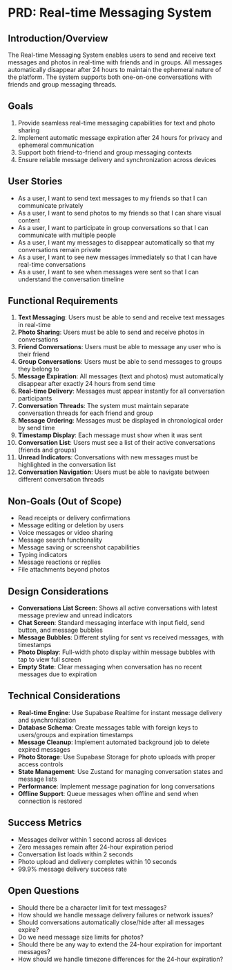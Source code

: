 # PRD: Real-time Messaging System

## Introduction/Overview

The Real-time Messaging System enables users to send and receive text messages and photos in real-time with friends and in groups. All messages automatically disappear after 24 hours to maintain the ephemeral nature of the platform. The system supports both one-on-one conversations with friends and group messaging threads.

## Goals

1. Provide seamless real-time messaging capabilities for text and photo sharing
2. Implement automatic message expiration after 24 hours for privacy and ephemeral communication
3. Support both friend-to-friend and group messaging contexts
4. Ensure reliable message delivery and synchronization across devices

## User Stories

- As a user, I want to send text messages to my friends so that I can communicate privately
- As a user, I want to send photos to my friends so that I can share visual content
- As a user, I want to participate in group conversations so that I can communicate with multiple people
- As a user, I want my messages to disappear automatically so that my conversations remain private
- As a user, I want to see new messages immediately so that I can have real-time conversations
- As a user, I want to see when messages were sent so that I can understand the conversation timeline

## Functional Requirements

1. **Text Messaging**: Users must be able to send and receive text messages in real-time
2. **Photo Sharing**: Users must be able to send and receive photos in conversations
3. **Friend Conversations**: Users must be able to message any user who is their friend
4. **Group Conversations**: Users must be able to send messages to groups they belong to
5. **Message Expiration**: All messages (text and photos) must automatically disappear after exactly 24 hours from send time
6. **Real-time Delivery**: Messages must appear instantly for all conversation participants
7. **Conversation Threads**: The system must maintain separate conversation threads for each friend and group
8. **Message Ordering**: Messages must be displayed in chronological order by send time
9. **Timestamp Display**: Each message must show when it was sent
10. **Conversation List**: Users must see a list of their active conversations (friends and groups)
11. **Unread Indicators**: Conversations with new messages must be highlighted in the conversation list
12. **Conversation Navigation**: Users must be able to navigate between different conversation threads

## Non-Goals (Out of Scope)

- Read receipts or delivery confirmations
- Message editing or deletion by users
- Voice messages or video sharing
- Message search functionality
- Message saving or screenshot capabilities
- Typing indicators
- Message reactions or replies
- File attachments beyond photos

## Design Considerations

- **Conversations List Screen**: Shows all active conversations with latest message preview and unread indicators
- **Chat Screen**: Standard messaging interface with input field, send button, and message bubbles
- **Message Bubbles**: Different styling for sent vs received messages, with timestamps
- **Photo Display**: Full-width photo display within message bubbles with tap to view full screen
- **Empty State**: Clear messaging when conversation has no recent messages due to expiration

## Technical Considerations

- **Real-time Engine**: Use Supabase Realtime for instant message delivery and synchronization
- **Database Schema**: Create messages table with foreign keys to users/groups and expiration timestamps
- **Message Cleanup**: Implement automated background job to delete expired messages
- **Photo Storage**: Use Supabase Storage for photo uploads with proper access controls
- **State Management**: Use Zustand for managing conversation states and message lists
- **Performance**: Implement message pagination for long conversations
- **Offline Support**: Queue messages when offline and send when connection is restored

## Success Metrics

- Messages deliver within 1 second across all devices
- Zero messages remain after 24-hour expiration period
- Conversation list loads within 2 seconds
- Photo upload and delivery completes within 10 seconds
- 99.9% message delivery success rate

## Open Questions

- Should there be a character limit for text messages?
- How should we handle message delivery failures or network issues?
- Should conversations automatically close/hide after all messages expire?
- Do we need message size limits for photos?
- Should there be any way to extend the 24-hour expiration for important messages?
- How should we handle timezone differences for the 24-hour expiration? 